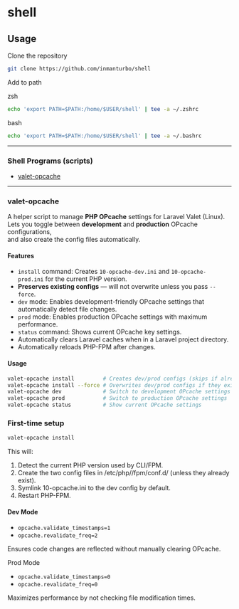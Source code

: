# shell

## Usage

Clone the repository

```bash
git clone https://github.com/inmanturbo/shell
```

Add to path

zsh

```zsh
echo 'export PATH=$PATH:/home/$USER/shell' | tee -a ~/.zshrc
```

bash
```bash
echo 'export PATH=$PATH:/home/$USER/shell' | tee -a ~/.bashrc
```
---

### Shell Programs (scripts)

- [valet-opcache](#valet-opcache)

---

### valet-opcache

A helper script to manage **PHP OPcache** settings for Laravel Valet (Linux).  
Lets you toggle between **development** and **production** OPcache configurations,  
and also create the config files automatically.

#### Features
- `install` command: Creates `10-opcache-dev.ini` and `10-opcache-prod.ini` for the current PHP version.
- **Preserves existing configs** — will not overwrite unless you pass `--force`.
- `dev` mode: Enables development-friendly OPcache settings that automatically detect file changes.
- `prod` mode: Enables production OPcache settings with maximum performance.
- `status` command: Shows current OPcache key settings.
- Automatically clears Laravel caches when in a Laravel project directory.
- Automatically reloads PHP-FPM after changes.

#### Usage
```bash
valet-opcache install         # Creates dev/prod configs (skips if already exist)
valet-opcache install --force # Overwrites dev/prod configs if they exist
valet-opcache dev             # Switch to development OPcache settings
valet-opcache prod            # Switch to production OPcache settings
valet-opcache status          # Show current OPcache settings
```

### First-time setup

```bash
valet-opcache install
```

This will:

1. Detect the current PHP version used by CLI/FPM.
2. Create the two config files in /etc/php/<version>/fpm/conf.d/ (unless they already exist).
3. Symlink 10-opcache.ini to the dev config by default.
4. Restart PHP-FPM.

#### Dev Mode

- `opcache.validate_timestamps=1`
- `opcache.revalidate_freq=2`

Ensures code changes are reflected without manually clearing OPcache.

Prod Mode

- `opcache.validate_timestamps=0`
- `opcache.revalidate_freq=0`

Maximizes performance by not checking file modification times.
